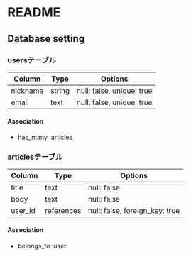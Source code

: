 # README

## Database setting
### usersテーブル
|Column|Type|Options|
|------|----|-------|
|nickname|string|null: false, unique: true|
|email|text|null: false, unique: true|

#### Association
- has_many :articles

### articlesテーブル
|Column|Type|Options|
|------|----|-------|
|title|text|null: false|
|body|text|null: false|
|user_id|references|null: false, foreign_key: true|

#### Association
- belongs_to :user
